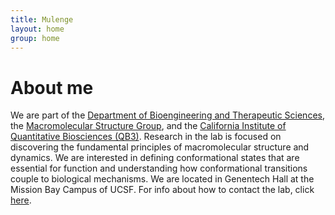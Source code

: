 ```yaml
---
title: Mulenge
layout: home
group: home
---
```

# About me
We are part of the [Department of Bioengineering and Therapeutic Sciences](http://bts.ucsf.edu/), the [Macromolecular Structure Group](http://msg.ucsf.edu/), and the [California Institute of Quantitative Biosciences (QB3)](http://qb3.org/).
Research in the lab is focused on discovering the fundamental principles of macromolecular structure and dynamics.  We are interested in defining conformational states that are essential for function and understanding how conformational transitions couple to biological mechanisms.
We are located in Genentech Hall at the Mission Bay Campus of UCSF.
For info about how to contact the lab, click [here](/contact).
